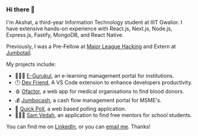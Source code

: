 ### Hi there 👋

<!--
**aidenszeto/aidenszeto** is a ✨ _special_ ✨ repository because its `README.md` (this file) appears on your GitHub profile.

Here are some ideas to get you started:

- 🔭 I’m currently working on ...
- 🌱 I’m currently learning ...
- 👯 I’m looking to collaborate on ...
- 🤔 I’m looking for help with ...
- 💬 Ask me about ...
- 📫 How to reach me: ...
- 😄 Pronouns: ...
- ⚡ Fun fact: ...
-->

I'm Akshat, a third-year Information Technology student at IIIT Gwalior. I have extensive hands-on experience with React.js, Next.js, Node.js, Express.js, Fastify, MongoDB, and React Native. 

Previously, I was a Pre-Fellow at [Major League Hacking](https://fellowship.mlh.io/) and Extern at [Jumbotail](https://jumbotail.com/).

My projects include:  
- 👩🏻‍🏫 [E-Gurukul](https://e-gurukul.netlify.app/), an e-learning management portal for institutions.
- 🕛 [Dev Friend](https://marketplace.visualstudio.com/items?itemName=DevFriend.dev-friend), A VS Code extension to enhance developers productivity.
- 🩸 [Ofactor](https://ofactor.netlify.app/), a web app for medical organisations to find blood donors.
- 💰 [Jumbocash](https://jumbocash.netlify.app/), a cash flow management portal for MSME's. 
- 🧿 [Quick Poll](https://quickpoll.netlify.app/), a web based polling application.
- 👩🏻‍🏫 [Sam Vedah](https://samvedah.netlify.app/), an application to find free mentors for school students.

You can find me on [LinkedIn](https://www.linkedin.com/in/mangal-akshat/), or you can [email me](mailto:akshatmangaliiitg@gmail.com). Thanks! 
